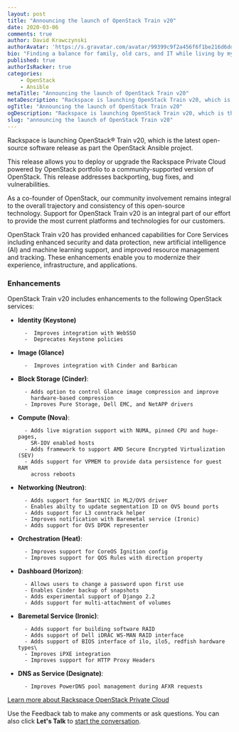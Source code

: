 ```yaml
---
layout: post
title: "Announcing the launch of OpenStack Train v20"
date: 2020-03-06
comments: true
author: David Krawczynski
authorAvatar: 'https://s.gravatar.com/avatar/99399c9f2a456f6f1be216d6ddde8b11'
bio: "Finding a balance for family, old cars, and IT while living by my mantra that 'luck is equal parts strength and spirit'!"
published: true
authorIsRacker: true
categories:
    - OpenStack
    - Ansible
metaTitle: "Announcing the launch of OpenStack Train v20"
metaDescription: "Rackspace is launching OpenStack Train v20, which is the latest open-source software release as part the OpenStack Ansible project."
ogTitle: "Announcing the launch of OpenStack Train v20"
ogDescription: "Rackspace is launching OpenStack Train v20, which is the latest open-source software release as part the OpenStack Ansible project."
slug: "announcing the launch of OpenStack Train v20" 
---
```


Rackspace is launching OpenStack&reg; Train v20, which is the latest open-source
software release as part the OpenStack Ansible project.

<!--more-->

This release allows you to deploy or upgrade the Rackspace Private Cloud powered
by OpenStack portfolio to a community-supported version of OpenStack. This
release addresses backporting, bug fixes, and vulnerabilities.

As a co-founder of OpenStack, our community involvement remains integral to the
overall trajectory and consistency of this open-source technology. Support for
OpenStack Train v20 is an integral part of our effort to provide the most current
platforms and technologies for our customers.

OpenStack Train v20 has provided enhanced capabilities for Core Services including
enhanced security and data protection, new artificial intelligence (AI) and machine
learning support, and improved resource management and tracking. These enhancements
enable you to modernize their experience, infrastructure, and applications.

### Enhancements

OpenStack Train v20 includes enhancements to the following OpenStack services:

- **Identity (Keystone)**

        -  Improves integration with WebSSO
        -  Deprecates Keystone policies

- **Image (Glance)**

        -  Improves integration with Cinder and Barbican

- **Block Storage (Cinder)**:

        - Adds option to control Glance image compression and improve
          hardware-based compression
        - Improves Pure Storage, Dell EMC, and NetAPP drivers

- **Compute (Nova)**:

        - Adds live migration support with NUMA, pinned CPU and huge-pages,
          SR-IOV enabled hosts
        - Adds framework to support AMD Secure Encrypted Virtualization (SEV)
        - Adds support for VPMEM to provide data persistence for guest RAM
          across reboots

- **Networking (Neutron)**:

        - Adds support for SmartNIC in ML2/OVS driver
        - Enables abilty to update segmentation ID on OVS bound ports
        - Adds support for L3 conntrack helper
        - Improves notification with Baremetal service (Ironic)
        - Adds support for OVS DPDK representer

- **Orchestration (Heat)**:

        - Improves support for CoreOS Ignition config
        - Improves support for QOS Rules with direction property

- **Dashboard (Horizon)**:

        - Allows users to change a password upon first use
        - Enables Cinder backup of snapshots
        - Adds experimental support of Django 2.2
        - Adds support for multi-attachment of volumes

- **Baremetal Service (Ironic)**:

        - Adds support for building software RAID
        - Adds support of Dell iDRAC WS-MAN RAID interface
        - Adds support of BIOS interface of ilo, ilo5, redfish hardware types\
        - Improves iPXE integration
        - Improves support for HTTP Proxy Headers

- **DNS as Service (Designate)**:

        - Improves PowerDNS pool management during AFXR requests

<a class="cta teal" id="cta" href="https://www.rackspace.com/openstack/private">Learn more about Rackspace OpenStack Private Cloud</a>

Use the Feedback tab to make any comments or ask questions. You can also click
**Let's Talk** to [start the conversation](https://www.rackspace.com/).
